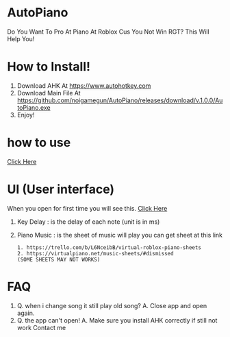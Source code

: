 # AutoPiano
Do You Want To Pro At Piano At Roblox Cus You Not Win RGT?
This Will Help You!
# How to Install!
1. Download AHK At https://www.autohotkey.com
2. Download Main File At https://github.com/noigamegun/AutoPiano/releases/download/v.1.0.0/AutoPiano.exe
3. Enjoy!
# how to use
[Click Here](https://drive.google.com/file/d/1Ps6ZdL0Q45VxMbQN9mitMWQNPMuTvIwx/view?usp=sharing)
# UI (User interface)
When you open for first time you will see this.
[Click Here](https://user-images.githubusercontent.com/76461912/132114278-7ad73425-59e3-4188-893c-ad75f24071d3.png)
1. Key Delay : is the delay of each note (unit is in ms)
2. Piano Music : is the sheet of music will play you can get sheet at this link

       1. https://trello.com/b/L6NceibB/virtual-roblox-piano-sheets
       2. https://virtualpiano.net/music-sheets/#dismissed
       (SOME SHEETS MAY NOT WORKS)
 
 # FAQ
 1. Q. when i change song it still play old song?
    A. Close app and open again.
 2. Q. the app can't open!
    A. Make sure you install AHK correctly if still not work Contact me
